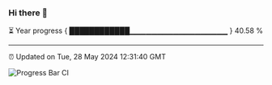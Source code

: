 ### Hi there 👋

⏳ Year progress { ████████████▁▁▁▁▁▁▁▁▁▁▁▁▁▁▁▁▁▁ } 40.58 %

---

⏰ Updated on Tue, 28 May 2024 12:31:40 GMT

![Progress Bar CI](https://github.com/liununu/liununu/workflows/Progress%20Bar%20CI/badge.svg)
